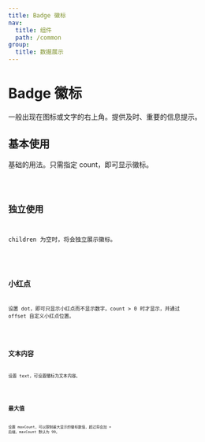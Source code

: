 ```yaml
---
title: Badge 徽标
nav:
  title: 组件
  path: /common
group:
  title: 数据展示
---
```


# Badge 徽标

一般出现在图标或文字的右上角。提供及时、重要的信息提示。

## 基本使用

基础的用法。只需指定 count，即可显示徽标。

<code src="./demos/index1.tsx" />

## 独立使用

children 为空时，将会独立展示徽标。

<code src="./demos/index2.tsx" />

## 小红点

设置 dot，即可只显示小红点而不显示数字。count > 0 时才显示，并通过 offset 自定义小红点位置。

<code src="./demos/index3.tsx" />

## 文本内容

设置 text，可设置徽标为文本内容。

<code src="./demos/index4.tsx" />

## 最大值

设置 maxCount，可以限制最大显示的徽标数值，超过将会加 + 后缀。maxCount 默认为 99。

<code src="./demos/index5.tsx" />

<API />
